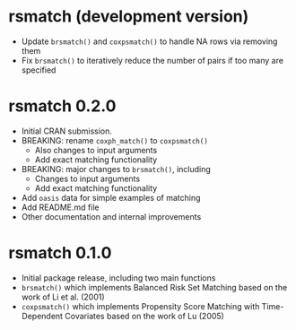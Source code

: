 # rsmatch (development version)
* Update `brsmatch()` and `coxpsmatch()` to handle NA rows via removing them
* Fix `brsmatch()` to iteratively reduce the number of pairs if too many are specified

# rsmatch 0.2.0

* Initial CRAN submission.
* BREAKING: rename `coxph_match()` to `coxpsmatch()`
  * Also changes to input arguments
  * Add exact matching functionality
* BREAKING: major changes to `brsmatch()`, including
  * Changes to input arguments
  * Add exact matching functionality
* Add `oasis` data for simple examples of matching
* Add README.md file
* Other documentation and internal improvements

# rsmatch 0.1.0

* Initial package release, including two main functions
* `brsmatch()` which implements Balanced Risk Set Matching based on the work of Li et al. (2001)
* `coxpsmatch()` which implements Propensity Score Matching with Time-Dependent Covariates based on the work of Lu (2005)
